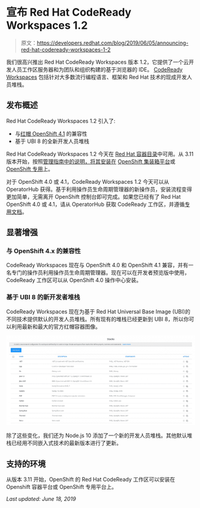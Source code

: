# 宣布 Red Hat CodeReady Workspaces 1.2

> 原文：<https://developers.redhat.com/blog/2019/06/05/announcing-red-hat-codeready-workspaces-1-2>

我们很高兴推出 Red Hat CodeReady Workspaces 版本 1.2，它提供了一个云开发人员工作区服务器和为团队和组织构建的基于浏览器的 IDE。 [CodeReady Workspaces](https://developers.redhat.com/products/codeready-workspaces/overview) 包括针对大多数流行编程语言、框架和 Red Hat 技术的现成开发人员堆栈。

## **发布概述**

Red Hat CodeReady Workspaces 1.2 引入了:

*   与[红帽 OpenShift 4.1](https://developers.redhat.com/openshift/) 的兼容性
*   基于 UBI 8 的全新开发人员堆栈

Red Hat CodeReady Workspaces 1.2 今天在 [Red Hat 容器目录](https://access.redhat.com/containers/)中可用。从 3.11 版本开始，按照[管理指南中的说明，将其安装在](https://access.redhat.com/documentation/en-us/red_hat_codeready_workspaces/1.2/html/administration_guide/installing_codeready-workspaces) [OpenShift 集装箱平台](https://developers.redhat.com/openshift/)或 [OpenShift 专用](https://www.openshift.com/products/dedicated/)上。

对于 OpenShift 4.0 或 4.1，CodeReady Workspaces 1.2 今天可以从 OperatorHub 获得。基于利用操作员生命周期管理器的新操作员，安装流程变得更加简单，无需离开 OpenShift 控制台即可完成。如果您已经有了 Red Hat OpenShift 4.0 或 4.1，请从 OperatorHub 获取 CodeReady 工作区，并遵循[专用文档](https://access.redhat.com/documentation/en-us/red_hat_codeready_workspaces/1.2/html/administration_guide/installing-codeready-workspaces-from-operator-hub)。

## **显著增强**

### **与 OpenShift 4.x 的兼容性**

CodeReady Workspaces 现在与 OpenShift 4.0 和 OpenShift 4.1 兼容，并有一名专门的操作员利用操作员生命周期管理器。现在可以在开发者预览版中使用，CodeReady 工作区可以从 OpenShift 4.0 操作中心安装。

### **基于 UBI 8 的新开发者堆栈**

CodeReady Workspaces 现在为基于 Red Hat Universal Base Image (UBI)的不同技术提供默认的开发人员堆栈。所有现有的堆栈已经更新到 UBI 8，所以你可以利用最新和最大的官方红帽容器图像。

![CodeReadyWorkspaces stacks](img/14ad3ea3c535a9ff57d66eb71780d4ce.png)

除了这些变化，我们还为 Node.js 10 添加了一个新的开发人员堆栈。其他默认堆栈已经用不同嵌入式技术的最新版本进行了更新。

## **支持的环境**

从版本 3.11 开始，OpenShift 的 Red Hat CodeReady 工作区可以安装在 Openshift 容器平台或 OpenShift 专用平台上。

*Last updated: June 18, 2019*